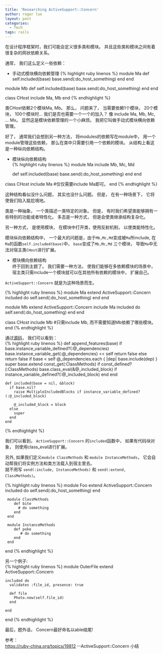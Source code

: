 ```yaml
---
title: 'Researching ActiveSupport::Concern'
author: roger luo
layout: post
categories:
  - Tech
tags: rails
---
```


在设计程序框架时，我们可能会定义很多类和模块。 并且这些类和模块之间有着很复杂的网状依赖关系。 

通常， 我们这么定义一些依赖： 

- 手动式模块横向依赖管理
{% highlight ruby linenos %}
module Ma
 def self.included(base)
   base.send(:do_host_something) 
 end
end

module Mb
  def self.included(base)
   base.send(:do_host_something) 
  end
end

class CHost
 include Ma, Mb
end
{% endhighlight %}

类CHost依赖2个模块Ma, Mb。 那么， 问题来了， 当需要依赖1个模块， 20个模块， 100个模块时... 我们是否也需要一个一个的加入？ 
像 include Ma, Mb, Mc, ... Mx。 显然这是模块依赖管理的一个小麻烦。 我把它叫做手动式模块横向依赖管理。

好了， 通常我们会想到另一种方法， 将modules的依赖写在module中， 用一个module管理这些依赖， 那么在类中只需要引用一个依赖的模块。 
从结构上看这是一种纵向依赖结构。  

- 模块纵向依赖结构  
{% highlight ruby linenos %}
module Ma
  include Mb, Mc, Md 

  def self.included(base)
    base.send(:do_host_something)
  end
end

class CHost
  include Ma  #仅仅需要include Ma即可。
end
{% endhighlight %} 

这种结构看似没什么问题， 其实也没什么问题。 但是， 在有一种场景下， 它将使我们陷入尴尬境地。 

类是一种抽象， 一个类描述一类特定的对象。 但是， 有时我们希望类能够拥有一些特别的功能或者特性化。 多态是一种方式， 但是会使类继承结构复杂化。 

另一种方式， 是使用模块， 在模块中打开类，使用反射机制， 以使类能特性化。  

模块纵向依赖结构中， 一个最大的问题是，由于`Mb,Mc,Md`变成被`Ma`所include, 在`Ma`的函数`self.included(base)`中， `base`变成了`Mb,Mc,Md` 三个模块， 导致`Ma`中无法对宿主类`CHost`进行扩展。 

- 模块横向依赖结构  
终于回到主题了。 我们需要一种方法， 使我们能够在多依赖模块的场景中，宿主类只需include一个模块就可以在其他所有依赖的模块中， 扩展自己。 

`ActiveSupport::Concern` 就是为这种场景而生。 

 {% highlight ruby linenos %}
 module Ma
   extend ActiveSupport::Concern
   included do
     self.send(:do_host_something)
   end
 end

 module Mb
   extend ActiveSupport::Concern
   include Ma
   included do
     self.send(:do_host_something)
   end
 end

 class CHost
   include Mb  #只需include Mb, 而不需要知道Mb依赖了哪些模块。  
 end
 {% endhighlight %} 

 通过[源码][1]， 我们可以看到：  
 {% highlight ruby linenos %}
   def append_features(base)
      if base.instance_variable_defined?(:@_dependencies)
        base.instance_variable_get(:@_dependencies) << self
        return false
      else
        return false if base < self
        @_dependencies.each { |dep| base.include(dep) }
        super
        base.extend const_get(:ClassMethods) if const_defined?(:ClassMethods)
        base.class_eval(&@_included_block) if instance_variable_defined?(:@_included_block)
      end
    end

    def included(base = nil, &block)
      if base.nil?
        raise MultipleIncludedBlocks if instance_variable_defined?(:@_included_block)

        @_included_block = block
      else
        super
      end
    end
 {% endhighlight %} 

我们可以看到， `ActiveSupport::Concern` 的`included`函数中， 如果有代码块对象， 则使用class_eval进行扩展。  

另外, 如果我们定义`module ClassMethods` 和 `module InstanceMethods`， 它会自动帮我们将实例方法和类方法载入到宿主里去。  
就不用写 `send(:include, InstanceMethods)` 和 `send(:extend, ClassMethods)`。  

 {% highlight ruby linenos %}
   module Foo
    extend ActiveSupport::Concern
    included do
        self.send(:do_host_something)
    end

     module ClassMethods
        def bite
          # do something
        end
     end

     module InstanceMethods
        def poke
           # do something
        end
     end
   end
 {% endhighlight %} 


另一个例子:  
 {% highlight ruby linenos %}
  module OuterFile
    extend ActiveSupport::Concern

    included do
      validates :file_id, presence: true

      def file
        Photo.new(self.file_id)
      end
      
    end
  end
 {% endhighlight %} 

 最后，题外话， Concern最好命名以able结尾!

 参考：     
 https://ruby-china.org/topics/19812  --ActiveSupport::Concern 小结   

 [1]: https://github.com/rails/rails/blob/master/activesupport/lib/active_support/concern.rb
